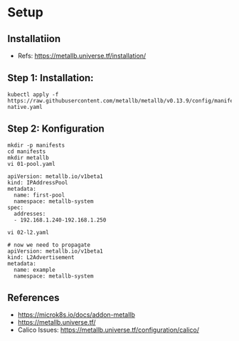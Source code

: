 # Setup

## Installatiion 

 * Refs: https://metallb.universe.tf/installation/

## Step 1: Installation: 

```
kubectl apply -f https://raw.githubusercontent.com/metallb/metallb/v0.13.9/config/manifests/metallb-native.yaml
```

## Step 2: Konfiguration 

```
mkdir -p manifests
cd manifests 
mkdir metallb 
vi 01-pool.yaml 
```

```
apiVersion: metallb.io/v1beta1
kind: IPAddressPool
metadata:
  name: first-pool
  namespace: metallb-system
spec:
  addresses:
  - 192.168.1.240-192.168.1.250
```

```
vi 02-l2.yaml

```

```
# now we need to propagate
apiVersion: metallb.io/v1beta1
kind: L2Advertisement
metadata:
  name: example
  namespace: metallb-system
```

## References 

  * https://microk8s.io/docs/addon-metallb
  * https://metallb.universe.tf/
  * Calico Issues: https://metallb.universe.tf/configuration/calico/
  
